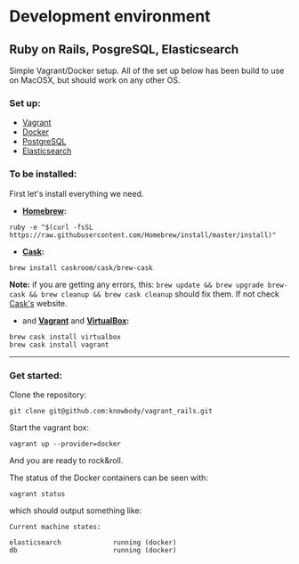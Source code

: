 Development environment
===

## Ruby on Rails, PosgreSQL, Elasticsearch

Simple Vagrant/Docker setup.
All of the set up below has been build to use on MacOSX, but should work on any other OS.

### Set up:
- [Vagrant](https://www.vagrantup.com)
- [Docker](https://www.docker.com)
- [PostgreSQL](http://www.postgresql.org)
- [Elasticsearch](http://www.elasticsearch.org)

### To be installed:
First let's install everything we need.

- **[Homebrew](http://brew.sh):**
```
ruby -e "$(curl -fsSL https://raw.githubusercontent.com/Homebrew/install/master/install)"
```

- **[Cask](http://caskroom.io):**
```
brew install caskroom/cask/brew-cask
```
**Note:** if you are getting any errors, this:
```brew update && brew upgrade brew-cask && brew cleanup && brew cask cleanup```
should fix them. If not check [Cask's](http://caskroom.io) website.

- and **[Vagrant](https://www.vagrantup.com)** and **[VirtualBox](https://www.virtualbox.org):**
```
brew cask install virtualbox
brew cask install vagrant
```


---

### Get started:
Clone the repository:
```
git clone git@github.com:knowbody/vagrant_rails.git
```

Start the vagrant box:
```
vagrant up --provider=docker
```

And you are ready to rock&roll.


The status of the Docker containers can be seen with:
```
vagrant status
```

which should output something like:
```
Current machine states:

elasticsearch             running (docker)
db                        running (docker)
```



